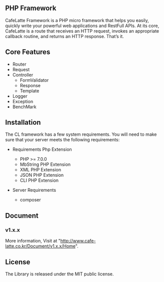 ## PHP Framework

CafeLatte Framework is a PHP micro framework that helps you easily, quickly write your powerful web applications and RestFull APIs. 
At its core, CafeLatte is a route that receives an HTTP request, invokes an appropriate callback routine, and returns an HTTP response. That’s it.


## Core Features

* Router
* Request
* Controller
    * FormValidator
    * Response
    * Template
* Logger
* Exception
* BenchMark


## Installation
The CL framework has a few system requirements.
You will need to make sure that your server meets the following requirements:
* Requirements Php Extension
    * PHP >= 7.0.0
    * MbString PHP Extension
    * XML PHP Extension
    * JSON PHP Extension
    * CLI PHP Extension

* Server Requirements
    * composer 
    
## Document
### v1.x.x 
More information, Visit at "http://www.cafe-latte.co.kr/Document/v1.x.x/Home".
    
## License

The Library is released under the MIT public license.

